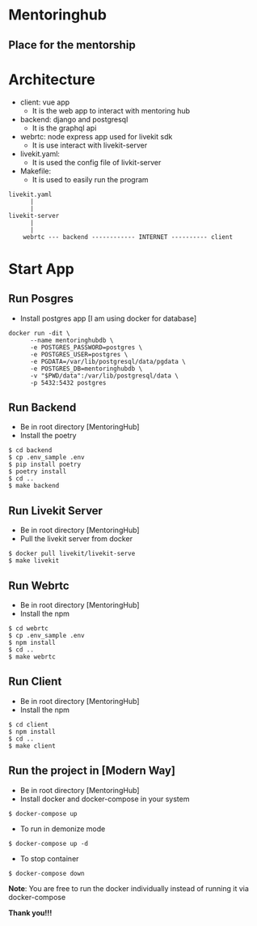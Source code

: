 # Mentoringhub
## Place for the mentorship

# Architecture
- client: vue app
    - It is the web app to interact with mentoring hub
- backend: django and postgresql
    - It is the graphql api
- webrtc: node express app used for livekit sdk
    - It is use interact with livekit-server
- livekit.yaml:
    - It is used the config file of livkit-server
- Makefile:
    - It is used to easily run the program
```
livekit.yaml
      |
      |
livekit-server
      |
      |
    webrtc --- backend ------------ INTERNET ---------- client
```

# Start App
## Run Posgres
- Install postgres app [I am using docker for database]
```
docker run -dit \
      --name mentoringhubdb \
      -e POSTGRES_PASSWORD=postgres \
      -e POSTGRES_USER=postgres \
      -e PGDATA=/var/lib/postgresql/data/pgdata \
      -e POSTGRES_DB=mentoringhubdb \
      -v "$PWD/data":/var/lib/postgresql/data \
      -p 5432:5432 postgres
```
## Run Backend
- Be in root directory [MentoringHub]
- Install the poetry
```
$ cd backend
$ cp .env_sample .env
$ pip install poetry
$ poetry install
$ cd ..
$ make backend
```
## Run Livekit Server
- Be in root directory [MentoringHub]
- Pull the livekit server from docker
```
$ docker pull livekit/livekit-serve 
$ make livekit
```
## Run Webrtc
- Be in root directory [MentoringHub]
- Install the npm
```
$ cd webrtc
$ cp .env_sample .env
$ npm install
$ cd ..
$ make webrtc
```

## Run Client
- Be in root directory [MentoringHub]
- Install the npm
```
$ cd client
$ npm install
$ cd ..
$ make client
```

## Run the project in [Modern Way]
- Be in root directory [MentoringHub]
- Install docker and docker-compose in your system
```
$ docker-compose up
```
- To run in demonize mode
```
$ docker-compose up -d
```
- To stop container
```
$ docker-compose down
```

**Note**: You are free to run the docker individually instead of running it via docker-compose

**Thank you!!!**
